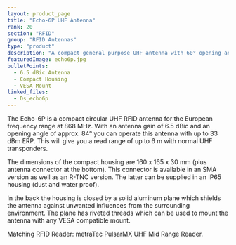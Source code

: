 ```yaml
---
layout: product_page
title: "Echo-6P UHF Antenna"
rank: 20
section: "RFID"
group: "RFID Antennas"
type: "product"
description: "A compact general purpose UHF antenna with 60° opening angle"
featuredImage: echo6p.jpg
bulletPoints:
  - 6.5 dBic Antenna 
  - Compact Housing 
  - VESA Mount
linked_files:
  - Ds_echo6p
---
```

The Echo-6P is a compact circular UHF RFID antenna for the European frequency range at 868 MHz. With an antenna gain of 6.5 dBic and an opening angle of approx. 84° you can operate this antenna with up to 33 dBm ERP. This will give you a read range of up to 6 m with normal UHF transponders.

The dimensions of the compact housing are 160 x 165 x 30 mm (plus antenna connector at the bottom). This connector is available in an SMA version as well as an R-TNC version. The latter can be supplied in an IP65 housing (dust and water proof).

In the back the housing is closed by a solid aluminum plane which shields the antenna against unwanted influences from the surrounding environment. The plane has riveted threads which can be used to mount the antenna with any VESA compatible mount.

Matching RFID Reader: metraTec PulsarMX UHF Mid Range Reader.
